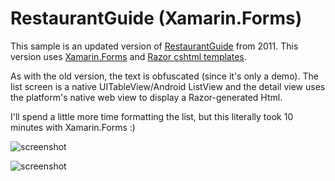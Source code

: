 RestaurantGuide (Xamarin.Forms)
=========

This sample is an updated version of [RestaurantGuide](https://github.com/conceptdev/RestaurantGuide/) from 2011. This version uses [Xamarin.Forms](http://xamarin.com/forms) and [Razor cshtml templates](http://blog.xamarin.com/sharper-html-hybrid-apps-with-razor/).

As with the old version, the text is obfuscated (since it's only a demo). The list screen is a native UITableView/Android ListView and the detail view uses the platform's native web view to display a Razor-generated Html.

I'll spend a little more time formatting the list, but this literally took 10 minutes with Xamarin.Forms :)

![screenshot](https://github.com/conceptdev/xamarin-forms-samples/raw/master/RestaurantGuide/Screenshots/ios_small.png "iOS")

![screenshot](https://github.com/conceptdev/xamarin-forms-samples/raw/master/RestaurantGuide/Screenshots/android_sml.png "Android")